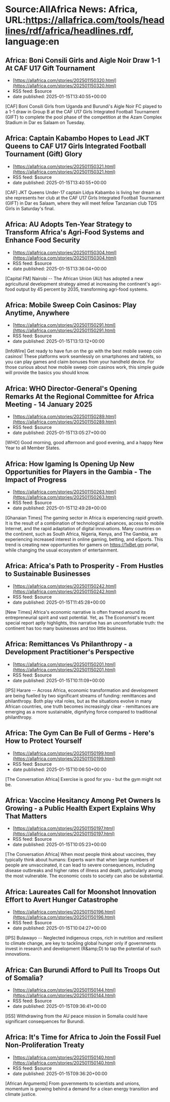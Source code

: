 # Source:AllAfrica News: Africa, URL:https://allafrica.com/tools/headlines/rdf/africa/headlines.rdf, language:en

## Africa: Boni Consili Girls and Aigle Noir Draw 1-1 At CAF U17 Gift Tournament
 - [https://allafrica.com/stories/202501150320.html](https://allafrica.com/stories/202501150320.html)
 - RSS feed: $source
 - date published: 2025-01-15T13:40:55+00:00

[CAF] Boni Consili Girls from Uganda and Burundi's Aigle Noir FC played to a 1-1 draw in Group B at the CAF U17 Girls Integrated Football Tournament (GIFT) to complete the pool phase of the competition at the Azam Complex Stadium in Dar es Salaam on Tuesday.

## Africa: Captain Kabambo Hopes to Lead JKT Queens to CAF U17 Girls Integrated Football Tournament (Gift) Glory
 - [https://allafrica.com/stories/202501150321.html](https://allafrica.com/stories/202501150321.html)
 - RSS feed: $source
 - date published: 2025-01-15T13:40:55+00:00

[CAF] JKT Queens Under-17 captain Lidya Kabambo is living her dream as she represents her club at the CAF U17 Girls Integrated Football Tournament (GIFT) in Dar es Salaam, where they will meet fellow Tanzanian club TDS Girls in Saturday's final.

## Africa: AU Adopts Ten-Year Strategy to Transform Africa's Agri-Food Systems and Enhance Food Security
 - [https://allafrica.com/stories/202501150304.html](https://allafrica.com/stories/202501150304.html)
 - RSS feed: $source
 - date published: 2025-01-15T13:36:04+00:00

[Capital FM] Nairobi -- The African Union (AU) has adopted a new agricultural development strategy aimed at increasing the continent's agri-food output by 45 percent by 2035, transforming agri-food systems.

## Africa: Mobile Sweep Coin Casinos: Play Anytime, Anywhere
 - [https://allafrica.com/stories/202501150291.html](https://allafrica.com/stories/202501150291.html)
 - RSS feed: $source
 - date published: 2025-01-15T13:13:12+00:00

[InfoWire] Get ready to have fun on the go with the best mobile sweep coin casinos! These platforms work seamlessly on smartphones and tablets, so you can play games and claim bonuses from your handheld device. For those curious about how mobile sweep coin casinos work, this simple guide will provide the basics you should know.

## Africa: WHO Director-General's Opening Remarks At the Regional Committee for Africa Meeting - 14 January 2025
 - [https://allafrica.com/stories/202501150289.html](https://allafrica.com/stories/202501150289.html)
 - RSS feed: $source
 - date published: 2025-01-15T13:05:27+00:00

[WHO] Good morning, good afternoon and good evening, and a happy New Year to all Member States.

## Africa: How Igaming Is Opening Up New Opportunities for Players in the Gambia - The Impact of Progress
 - [https://allafrica.com/stories/202501150263.html](https://allafrica.com/stories/202501150263.html)
 - RSS feed: $source
 - date published: 2025-01-15T12:49:28+00:00

[Ghanaian Times] The gaming sector in Africa is experiencing rapid growth. It is the result of a combination of technological advances, access to mobile Internet, and the rapid adaptation of digital innovations. Many countries on the continent, such as South Africa, Nigeria, Kenya, and The Gambia, are experiencing increased interest in online gaming, betting, and eSports. This trend is creating new opportunities for gamers on https://1xBet.gm portal, while changing the usual ecosystem of entertainment.

## Africa: Africa's Path to Prosperity - From Hustles to Sustainable Businesses
 - [https://allafrica.com/stories/202501150242.html](https://allafrica.com/stories/202501150242.html)
 - RSS feed: $source
 - date published: 2025-01-15T11:45:28+00:00

[New Times] Africa's economic narrative is often framed around its entrepreneurial spirit and vast potential. Yet, as The Economist's recent special report aptly highlights, this narrative has an uncomfortable truth: the continent has too many businesses and too little business.

## Africa: Remittances Vs Philanthropy - a Development Practitioner's Perspective
 - [https://allafrica.com/stories/202501150201.html](https://allafrica.com/stories/202501150201.html)
 - RSS feed: $source
 - date published: 2025-01-15T10:11:09+00:00

[IPS] Harare -- Across Africa, economic transformation and development are being fuelled by two significant streams of funding: remittances and philanthropy. Both play vital roles, but as the situations evolve in many African countries, one truth becomes increasingly clear - remittances are emerging as a more sustainable, dignifying force compared to traditional philanthropy.

## Africa: The Gym Can Be Full of Germs - Here's How to Protect Yourself
 - [https://allafrica.com/stories/202501150199.html](https://allafrica.com/stories/202501150199.html)
 - RSS feed: $source
 - date published: 2025-01-15T10:06:50+00:00

[The Conversation Africa] Exercise is good for you - but the gym might not be.

## Africa: Vaccine Hesitancy Among Pet Owners Is Growing - a Public Health Expert Explains Why That Matters
 - [https://allafrica.com/stories/202501150197.html](https://allafrica.com/stories/202501150197.html)
 - RSS feed: $source
 - date published: 2025-01-15T10:05:23+00:00

[The Conversation Africa] When most people think about vaccines, they typically think about humans: Experts warn that when large numbers of people are unvaccinated, it can lead to severe consequences, including disease outbreaks and higher rates of illness and death, particularly among the most vulnerable. The economic costs to society can also be substantial.

## Africa: Laureates Call for Moonshot Innovation Effort to Avert Hunger Catastrophe
 - [https://allafrica.com/stories/202501150196.html](https://allafrica.com/stories/202501150196.html)
 - RSS feed: $source
 - date published: 2025-01-15T10:04:27+00:00

[IPS] Bulawayo -- Neglected indigenous crops, rich in nutrition and resilient to climate change, are key to tackling global hunger only if governments invest in research and development (R&#x26;amp;D) to tap the potential of such innovations.

## Africa: Can Burundi Afford to Pull Its Troops Out of Somalia?
 - [https://allafrica.com/stories/202501150144.html](https://allafrica.com/stories/202501150144.html)
 - RSS feed: $source
 - date published: 2025-01-15T09:36:41+00:00

[ISS] Withdrawing from the AU peace mission in Somalia could have significant consequences for Burundi.

## Africa: It's Time for Africa to Join the Fossil Fuel Non-Proliferation Treaty
 - [https://allafrica.com/stories/202501150140.html](https://allafrica.com/stories/202501150140.html)
 - RSS feed: $source
 - date published: 2025-01-15T09:36:20+00:00

[African Arguments] From governments to scientists and unions, momentum is growing behind a demand for a clean energy transition and climate justice.

